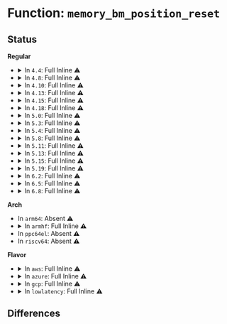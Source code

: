# Function: <code>memory_bm_position_reset</code>

## Status
<b>Regular</b>
<ul>
<li>
<details>
<summary>In <code>4.4</code>: Full Inline ⚠️</summary>

**Collision:** Unique Static

**Inline:** Full

**Transformation:** False

**Instances:**

```
In kernel/power/snapshot.c (ffffffff810d0f64)
Location: kernel/power/snapshot.c:476
Inline: True
Inline callers:
  - kernel/power/snapshot.c:memory_bm_create
  - kernel/power/snapshot.c:swsusp_free
  - kernel/power/snapshot.c:swsusp_free
  - kernel/power/snapshot.c:hibernate_preallocate_memory
  - kernel/power/snapshot.c:swsusp_save
  - kernel/power/snapshot.c:swsusp_save
  - kernel/power/snapshot.c:snapshot_read_next
  - kernel/power/snapshot.c:snapshot_read_next
  - kernel/power/snapshot.c:snapshot_write_next
  - kernel/power/snapshot.c:snapshot_write_next
  - kernel/power/snapshot.c:snapshot_write_next
```
</details>
</li>
<li>
<details>
<summary>In <code>4.8</code>: Full Inline ⚠️</summary>

**Collision:** Unique Static

**Inline:** Full

**Transformation:** False

**Instances:**

```
In kernel/power/snapshot.c (ffffffff810d6ff4)
Location: kernel/power/snapshot.c:546
Inline: True
Inline callers:
  - kernel/power/snapshot.c:snapshot_write_next
  - kernel/power/snapshot.c:snapshot_write_next
  - kernel/power/snapshot.c:snapshot_read_next
  - kernel/power/snapshot.c:snapshot_read_next
  - kernel/power/snapshot.c:swsusp_save
  - kernel/power/snapshot.c:swsusp_save
  - kernel/power/snapshot.c:hibernate_preallocate_memory
  - kernel/power/snapshot.c:swsusp_free
  - kernel/power/snapshot.c:swsusp_free
  - kernel/power/snapshot.c:memory_bm_create
```
</details>
</li>
<li>
<details>
<summary>In <code>4.10</code>: Full Inline ⚠️</summary>

**Collision:** Unique Static

**Inline:** Full

**Transformation:** False

**Instances:**

```
In kernel/power/snapshot.c (ffffffff810ddb75)
Location: kernel/power/snapshot.c:546
Inline: True
Inline callers:
  - kernel/power/snapshot.c:snapshot_write_next
  - kernel/power/snapshot.c:snapshot_write_next
  - kernel/power/snapshot.c:snapshot_read_next
  - kernel/power/snapshot.c:snapshot_read_next
  - kernel/power/snapshot.c:swsusp_save
  - kernel/power/snapshot.c:swsusp_save
  - kernel/power/snapshot.c:hibernate_preallocate_memory
  - kernel/power/snapshot.c:swsusp_free
  - kernel/power/snapshot.c:swsusp_free
  - kernel/power/snapshot.c:memory_bm_create
```
</details>
</li>
<li>
<details>
<summary>In <code>4.13</code>: Full Inline ⚠️</summary>

**Collision:** Unique Static

**Inline:** Full

**Transformation:** False

**Instances:**

```
In kernel/power/snapshot.c (ffffffff810dccdc)
Location: kernel/power/snapshot.c:548
Inline: True
Inline callers:
  - kernel/power/snapshot.c:snapshot_write_next
  - kernel/power/snapshot.c:snapshot_write_next
  - kernel/power/snapshot.c:snapshot_read_next
  - kernel/power/snapshot.c:snapshot_read_next
  - kernel/power/snapshot.c:swsusp_save
  - kernel/power/snapshot.c:swsusp_save
  - kernel/power/snapshot.c:hibernate_preallocate_memory
  - kernel/power/snapshot.c:swsusp_free
  - kernel/power/snapshot.c:swsusp_free
  - kernel/power/snapshot.c:memory_bm_create
```
</details>
</li>
<li>
<details>
<summary>In <code>4.15</code>: Full Inline ⚠️</summary>

**Collision:** Unique Static

**Inline:** Full

**Transformation:** False

**Instances:**

```
In kernel/power/snapshot.c (ffffffff810e4f07)
Location: kernel/power/snapshot.c:550
Inline: True
Inline callers:
  - kernel/power/snapshot.c:snapshot_write_next
  - kernel/power/snapshot.c:snapshot_write_next
  - kernel/power/snapshot.c:snapshot_read_next
  - kernel/power/snapshot.c:snapshot_read_next
  - kernel/power/snapshot.c:swsusp_save
  - kernel/power/snapshot.c:swsusp_save
  - kernel/power/snapshot.c:hibernate_preallocate_memory
  - kernel/power/snapshot.c:swsusp_free
  - kernel/power/snapshot.c:swsusp_free
  - kernel/power/snapshot.c:memory_bm_create
```
</details>
</li>
<li>
<details>
<summary>In <code>4.18</code>: Full Inline ⚠️</summary>

**Collision:** Unique Static

**Inline:** Full

**Transformation:** False

**Instances:**

```
In kernel/power/snapshot.c (ffffffff810ecb7c)
Location: kernel/power/snapshot.c:550
Inline: True
Inline callers:
  - kernel/power/snapshot.c:snapshot_write_next
  - kernel/power/snapshot.c:snapshot_write_next
  - kernel/power/snapshot.c:snapshot_read_next
  - kernel/power/snapshot.c:snapshot_read_next
  - kernel/power/snapshot.c:swsusp_save
  - kernel/power/snapshot.c:swsusp_save
  - kernel/power/snapshot.c:hibernate_preallocate_memory
  - kernel/power/snapshot.c:swsusp_free
  - kernel/power/snapshot.c:swsusp_free
  - kernel/power/snapshot.c:clear_free_pages
  - kernel/power/snapshot.c:clear_free_pages
  - kernel/power/snapshot.c:memory_bm_create
```
</details>
</li>
<li>
<details>
<summary>In <code>5.0</code>: Full Inline ⚠️</summary>

**Collision:** Unique Static

**Inline:** Full

**Transformation:** False

**Instances:**

```
In kernel/power/snapshot.c (ffffffff810f821c)
Location: kernel/power/snapshot.c:550
Inline: True
Inline callers:
  - kernel/power/snapshot.c:snapshot_write_next
  - kernel/power/snapshot.c:snapshot_write_next
  - kernel/power/snapshot.c:snapshot_read_next
  - kernel/power/snapshot.c:snapshot_read_next
  - kernel/power/snapshot.c:swsusp_save
  - kernel/power/snapshot.c:swsusp_save
  - kernel/power/snapshot.c:hibernate_preallocate_memory
  - kernel/power/snapshot.c:swsusp_free
  - kernel/power/snapshot.c:swsusp_free
  - kernel/power/snapshot.c:clear_free_pages
  - kernel/power/snapshot.c:clear_free_pages
  - kernel/power/snapshot.c:memory_bm_create
```
</details>
</li>
<li>
<details>
<summary>In <code>5.3</code>: Full Inline ⚠️</summary>

**Collision:** Unique Static

**Inline:** Full

**Transformation:** False

**Instances:**

```
In kernel/power/snapshot.c (ffffffff811007a1)
Location: kernel/power/snapshot.c:548
Inline: True
Inline callers:
  - kernel/power/snapshot.c:snapshot_write_next
  - kernel/power/snapshot.c:snapshot_write_next
  - kernel/power/snapshot.c:snapshot_read_next
  - kernel/power/snapshot.c:snapshot_read_next
  - kernel/power/snapshot.c:swsusp_save
  - kernel/power/snapshot.c:swsusp_save
  - kernel/power/snapshot.c:hibernate_preallocate_memory
  - kernel/power/snapshot.c:swsusp_free
  - kernel/power/snapshot.c:swsusp_free
  - kernel/power/snapshot.c:clear_free_pages
  - kernel/power/snapshot.c:clear_free_pages
  - kernel/power/snapshot.c:memory_bm_create
```
</details>
</li>
<li>
<details>
<summary>In <code>5.4</code>: Full Inline ⚠️</summary>

**Collision:** Unique Static

**Inline:** Full

**Transformation:** False

**Instances:**

```
In kernel/power/snapshot.c (ffffffff8110cc01)
Location: kernel/power/snapshot.c:548
Inline: True
Inline callers:
  - kernel/power/snapshot.c:snapshot_write_next
  - kernel/power/snapshot.c:snapshot_write_next
  - kernel/power/snapshot.c:snapshot_read_next
  - kernel/power/snapshot.c:snapshot_read_next
  - kernel/power/snapshot.c:swsusp_save
  - kernel/power/snapshot.c:swsusp_save
  - kernel/power/snapshot.c:hibernate_preallocate_memory
  - kernel/power/snapshot.c:swsusp_free
  - kernel/power/snapshot.c:swsusp_free
  - kernel/power/snapshot.c:clear_free_pages
  - kernel/power/snapshot.c:clear_free_pages
  - kernel/power/snapshot.c:memory_bm_create
```
</details>
</li>
<li>
<details>
<summary>In <code>5.8</code>: Full Inline ⚠️</summary>

**Collision:** Unique Static

**Inline:** Full

**Transformation:** False

**Instances:**

```
In kernel/power/snapshot.c (ffffffff81117e2d)
Location: kernel/power/snapshot.c:547
Inline: True
Inline callers:
  - kernel/power/snapshot.c:snapshot_write_next
  - kernel/power/snapshot.c:snapshot_read_next
  - kernel/power/snapshot.c:snapshot_read_next
  - kernel/power/snapshot.c:free_unnecessary_pages
  - kernel/power/snapshot.c:swsusp_free
  - kernel/power/snapshot.c:swsusp_free
  - kernel/power/snapshot.c:clear_free_pages
  - kernel/power/snapshot.c:clear_free_pages
  - kernel/power/snapshot.c:memory_bm_create
```
</details>
</li>
<li>
<details>
<summary>In <code>5.11</code>: Full Inline ⚠️</summary>

**Collision:** Unique Static

**Inline:** Full

**Transformation:** False

**Instances:**

```
In kernel/power/snapshot.c (ffffffff8111426d)
Location: kernel/power/snapshot.c:581
Inline: True
Inline callers:
  - kernel/power/snapshot.c:snapshot_write_next
  - kernel/power/snapshot.c:snapshot_read_next
  - kernel/power/snapshot.c:snapshot_read_next
  - kernel/power/snapshot.c:free_unnecessary_pages
  - kernel/power/snapshot.c:swsusp_free
  - kernel/power/snapshot.c:swsusp_free
  - kernel/power/snapshot.c:clear_or_poison_free_pages
  - kernel/power/snapshot.c:clear_or_poison_free_pages
  - kernel/power/snapshot.c:memory_bm_create
```
</details>
</li>
<li>
<details>
<summary>In <code>5.13</code>: Full Inline ⚠️</summary>

**Collision:** Unique Static

**Inline:** Full

**Transformation:** False

**Instances:**

```
In kernel/power/snapshot.c (ffffffff81114a53)
Location: kernel/power/snapshot.c:581
Inline: True
Inline callers:
  - kernel/power/snapshot.c:snapshot_write_next
  - kernel/power/snapshot.c:snapshot_read_next
  - kernel/power/snapshot.c:snapshot_read_next
  - kernel/power/snapshot.c:hibernate_preallocate_memory
  - kernel/power/snapshot.c:swsusp_free
  - kernel/power/snapshot.c:swsusp_free
  - kernel/power/snapshot.c:clear_or_poison_free_pages
  - kernel/power/snapshot.c:clear_or_poison_free_pages
  - kernel/power/snapshot.c:memory_bm_create
```
</details>
</li>
<li>
<details>
<summary>In <code>5.15</code>: Full Inline ⚠️</summary>

**Collision:** Unique Static

**Inline:** Full

**Transformation:** False

**Instances:**

```
In kernel/power/snapshot.c (ffffffff81134c41)
Location: kernel/power/snapshot.c:581
Inline: True
Inline callers:
  - kernel/power/snapshot.c:snapshot_write_next
  - kernel/power/snapshot.c:snapshot_read_next
  - kernel/power/snapshot.c:snapshot_read_next
  - kernel/power/snapshot.c:hibernate_preallocate_memory
  - kernel/power/snapshot.c:swsusp_free
  - kernel/power/snapshot.c:swsusp_free
  - kernel/power/snapshot.c:clear_or_poison_free_pages
  - kernel/power/snapshot.c:clear_or_poison_free_pages
  - kernel/power/snapshot.c:memory_bm_create
```
</details>
</li>
<li>
<details>
<summary>In <code>5.19</code>: Full Inline ⚠️</summary>

**Collision:** Unique Static

**Inline:** Full

**Transformation:** False

**Instances:**

```
In kernel/power/snapshot.c (ffffffff81156ec8)
Location: kernel/power/snapshot.c:585
Inline: True
Inline callers:
  - kernel/power/snapshot.c:snapshot_write_next
  - kernel/power/snapshot.c:snapshot_read_next
  - kernel/power/snapshot.c:snapshot_read_next
  - kernel/power/snapshot.c:hibernate_preallocate_memory
  - kernel/power/snapshot.c:swsusp_free
  - kernel/power/snapshot.c:swsusp_free
  - kernel/power/snapshot.c:clear_or_poison_free_pages
  - kernel/power/snapshot.c:clear_or_poison_free_pages
  - kernel/power/snapshot.c:memory_bm_create
```
</details>
</li>
<li>
<details>
<summary>In <code>6.2</code>: Full Inline ⚠️</summary>

**Collision:** Unique Static

**Inline:** Full

**Transformation:** False

**Instances:**

```
In kernel/power/snapshot.c (ffffffff81187bc3)
Location: kernel/power/snapshot.c:585
Inline: True
Inline callers:
  - kernel/power/snapshot.c:snapshot_write_next
  - kernel/power/snapshot.c:snapshot_read_next
  - kernel/power/snapshot.c:snapshot_read_next
  - kernel/power/snapshot.c:hibernate_preallocate_memory
  - kernel/power/snapshot.c:swsusp_free
  - kernel/power/snapshot.c:swsusp_free
  - kernel/power/snapshot.c:clear_or_poison_free_pages
  - kernel/power/snapshot.c:clear_or_poison_free_pages
  - kernel/power/snapshot.c:memory_bm_create
```
</details>
</li>
<li>
<details>
<summary>In <code>6.5</code>: Full Inline ⚠️</summary>

**Collision:** Unique Static

**Inline:** Full

**Transformation:** False

**Instances:**

```
In kernel/power/snapshot.c (ffffffff81198d53)
Location: kernel/power/snapshot.c:585
Inline: True
Inline callers:
  - kernel/power/snapshot.c:snapshot_write_next
  - kernel/power/snapshot.c:snapshot_read_next
  - kernel/power/snapshot.c:snapshot_read_next
  - kernel/power/snapshot.c:hibernate_preallocate_memory
  - kernel/power/snapshot.c:swsusp_free
  - kernel/power/snapshot.c:swsusp_free
  - kernel/power/snapshot.c:clear_or_poison_free_pages
  - kernel/power/snapshot.c:clear_or_poison_free_pages
  - kernel/power/snapshot.c:memory_bm_create
```
</details>
</li>
<li>
<details>
<summary>In <code>6.8</code>: Full Inline ⚠️</summary>

**Collision:** Unique Static

**Inline:** Full

**Transformation:** False

**Instances:**

```
In kernel/power/snapshot.c (ffffffff811a7d24)
Location: kernel/power/snapshot.c:586
Inline: True
Inline callers:
  - kernel/power/snapshot.c:snapshot_write_next
  - kernel/power/snapshot.c:snapshot_write_next
  - kernel/power/snapshot.c:snapshot_read_next
  - kernel/power/snapshot.c:snapshot_read_next
  - kernel/power/snapshot.c:hibernate_preallocate_memory
  - kernel/power/snapshot.c:swsusp_free
  - kernel/power/snapshot.c:swsusp_free
  - kernel/power/snapshot.c:clear_or_poison_free_pages
  - kernel/power/snapshot.c:clear_or_poison_free_pages
  - kernel/power/snapshot.c:memory_bm_create
```
</details>
</li>
</ul>
<b>Arch</b>
<ul>
<li>
In <code>arm64</code>: Absent ⚠️
</li>
<li>
<details>
<summary>In <code>armhf</code>: Full Inline ⚠️</summary>

**Collision:** Unique Static

**Inline:** Full

**Transformation:** False

**Instances:**

```
In kernel/power/snapshot.c (c03bf5e4)
Location: kernel/power/snapshot.c:548
Inline: True
Inline callers:
  - kernel/power/snapshot.c:snapshot_write_next
  - kernel/power/snapshot.c:snapshot_read_next
  - kernel/power/snapshot.c:snapshot_read_next
  - kernel/power/snapshot.c:swsusp_save
  - kernel/power/snapshot.c:swsusp_save
  - kernel/power/snapshot.c:hibernate_preallocate_memory
  - kernel/power/snapshot.c:swsusp_free
  - kernel/power/snapshot.c:swsusp_free
  - kernel/power/snapshot.c:clear_free_pages
  - kernel/power/snapshot.c:clear_free_pages
  - kernel/power/snapshot.c:memory_bm_create
```
</details>
</li>
<li>
In <code>ppc64el</code>: Absent ⚠️
</li>
<li>
In <code>riscv64</code>: Absent ⚠️
</li>
</ul>
<b>Flavor</b>
<ul>
<li>
<details>
<summary>In <code>aws</code>: Full Inline ⚠️</summary>

**Collision:** Unique Static

**Inline:** Full

**Transformation:** False

**Instances:**

```
In kernel/power/snapshot.c (ffffffff81104e21)
Location: kernel/power/snapshot.c:547
Inline: True
Inline callers:
  - kernel/power/snapshot.c:snapshot_write_next
  - kernel/power/snapshot.c:snapshot_write_next
  - kernel/power/snapshot.c:snapshot_read_next
  - kernel/power/snapshot.c:snapshot_read_next
  - kernel/power/snapshot.c:swsusp_save
  - kernel/power/snapshot.c:swsusp_save
  - kernel/power/snapshot.c:hibernate_preallocate_memory
  - kernel/power/snapshot.c:swsusp_free
  - kernel/power/snapshot.c:swsusp_free
  - kernel/power/snapshot.c:clear_free_pages
  - kernel/power/snapshot.c:clear_free_pages
  - kernel/power/snapshot.c:memory_bm_create
```
</details>
</li>
<li>
<details>
<summary>In <code>azure</code>: Full Inline ⚠️</summary>

**Collision:** Unique Static

**Inline:** Full

**Transformation:** False

**Instances:**

```
In kernel/power/snapshot.c (ffffffff810f60c1)
Location: kernel/power/snapshot.c:548
Inline: True
Inline callers:
  - kernel/power/snapshot.c:snapshot_write_next
  - kernel/power/snapshot.c:snapshot_write_next
  - kernel/power/snapshot.c:snapshot_read_next
  - kernel/power/snapshot.c:snapshot_read_next
  - kernel/power/snapshot.c:swsusp_save
  - kernel/power/snapshot.c:swsusp_save
  - kernel/power/snapshot.c:hibernate_preallocate_memory
  - kernel/power/snapshot.c:swsusp_free
  - kernel/power/snapshot.c:swsusp_free
  - kernel/power/snapshot.c:clear_free_pages
  - kernel/power/snapshot.c:clear_free_pages
  - kernel/power/snapshot.c:memory_bm_create
```
</details>
</li>
<li>
<details>
<summary>In <code>gcp</code>: Full Inline ⚠️</summary>

**Collision:** Unique Static

**Inline:** Full

**Transformation:** False

**Instances:**

```
In kernel/power/snapshot.c (ffffffff811030d1)
Location: kernel/power/snapshot.c:548
Inline: True
Inline callers:
  - kernel/power/snapshot.c:snapshot_write_next
  - kernel/power/snapshot.c:snapshot_write_next
  - kernel/power/snapshot.c:snapshot_read_next
  - kernel/power/snapshot.c:snapshot_read_next
  - kernel/power/snapshot.c:swsusp_save
  - kernel/power/snapshot.c:swsusp_save
  - kernel/power/snapshot.c:hibernate_preallocate_memory
  - kernel/power/snapshot.c:swsusp_free
  - kernel/power/snapshot.c:swsusp_free
  - kernel/power/snapshot.c:clear_free_pages
  - kernel/power/snapshot.c:clear_free_pages
  - kernel/power/snapshot.c:memory_bm_create
```
</details>
</li>
<li>
<details>
<summary>In <code>lowlatency</code>: Full Inline ⚠️</summary>

**Collision:** Unique Static

**Inline:** Full

**Transformation:** False

**Instances:**

```
In kernel/power/snapshot.c (ffffffff8110e4c1)
Location: kernel/power/snapshot.c:548
Inline: True
Inline callers:
  - kernel/power/snapshot.c:snapshot_write_next
  - kernel/power/snapshot.c:snapshot_write_next
  - kernel/power/snapshot.c:snapshot_read_next
  - kernel/power/snapshot.c:snapshot_read_next
  - kernel/power/snapshot.c:swsusp_save
  - kernel/power/snapshot.c:swsusp_save
  - kernel/power/snapshot.c:hibernate_preallocate_memory
  - kernel/power/snapshot.c:swsusp_free
  - kernel/power/snapshot.c:swsusp_free
  - kernel/power/snapshot.c:clear_free_pages
  - kernel/power/snapshot.c:clear_free_pages
  - kernel/power/snapshot.c:memory_bm_create
```
</details>
</li>
</ul>

## Differences
